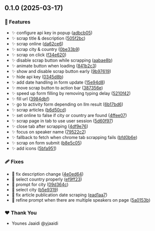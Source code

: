 ## 0.1.0 (2025-03-17)

### 🚀 Features

- ✨ configure api key in popup ([adbcb05](https://github.com/yjaaidi/guacamolai/commit/adbcb05))
- ✨ scrap title & description ([505f2bc](https://github.com/yjaaidi/guacamolai/commit/505f2bc))
- ✨ scrap online ([da62ce6](https://github.com/yjaaidi/guacamolai/commit/da62ce6))
- ✨ scrap city & country ([0be33b9](https://github.com/yjaaidi/guacamolai/commit/0be33b9))
- ✨ scrap on click ([f34e620](https://github.com/yjaaidi/guacamolai/commit/f34e620))
- ✨ disable scrap button while scrapping ([aabae8b](https://github.com/yjaaidi/guacamolai/commit/aabae8b))
- ✨ animate button when loading ([841b2c3](https://github.com/yjaaidi/guacamolai/commit/841b2c3))
- ✨ show and disable scrap button early ([9b97619](https://github.com/yjaaidi/guacamolai/commit/9b97619))
- ✨ hide api key ([0345d8b](https://github.com/yjaaidi/guacamolai/commit/0345d8b))
- ✨ add date handling in form update ([15e94d8](https://github.com/yjaaidi/guacamolai/commit/15e94d8))
- ✨ move scrap button to action bar ([387356e](https://github.com/yjaaidi/guacamolai/commit/387356e))
- ✨ speed up form filling by removing typing delay ([5210f42](https://github.com/yjaaidi/guacamolai/commit/5210f42))
- ✨ fill url ([3984dbf](https://github.com/yjaaidi/guacamolai/commit/3984dbf))
- ✨ go to activity form depending on llm result ([6b17bd6](https://github.com/yjaaidi/guacamolai/commit/6b17bd6))
- ✨ scrap articles ([b6d50cd](https://github.com/yjaaidi/guacamolai/commit/b6d50cd))
- ✨ set online to false if city or country are found ([4ffee07](https://github.com/yjaaidi/guacamolai/commit/4ffee07))
- ✨ scrap page in tab to use user session ([5d60f97](https://github.com/yjaaidi/guacamolai/commit/5d60f97))
- ✨ close tab after scrapping ([4df9e76](https://github.com/yjaaidi/guacamolai/commit/4df9e76))
- ✨ focus on speaker name ([79522c2](https://github.com/yjaaidi/guacamolai/commit/79522c2))
- ✨ fallback to fetch when chrome tab scrapping fails ([bfd0b6e](https://github.com/yjaaidi/guacamolai/commit/bfd0b6e))
- ✨ scrap on form submit ([b8e5c05](https://github.com/yjaaidi/guacamolai/commit/b8e5c05))
- ✨ add icons ([5bfa951](https://github.com/yjaaidi/guacamolai/commit/5bfa951))

### 🩹 Fixes

- 🐞 fix description change ([4e0ed64](https://github.com/yjaaidi/guacamolai/commit/4e0ed64))
- 🐞 select country properly ([ef9ff23](https://github.com/yjaaidi/guacamolai/commit/ef9ff23))
- 🐞 prompt for city ([09d364c](https://github.com/yjaaidi/guacamolai/commit/09d364c))
- 🐞 select city ([b5e9319](https://github.com/yjaaidi/guacamolai/commit/b5e9319))
- 🐞 fix article publication date scraping ([ead1aa7](https://github.com/yjaaidi/guacamolai/commit/ead1aa7))
- 🐞 refine prompt when there are multiple speakers on page ([5a0153b](https://github.com/yjaaidi/guacamolai/commit/5a0153b))

### ❤️ Thank You

- Younes Jaaidi @yjaaidi